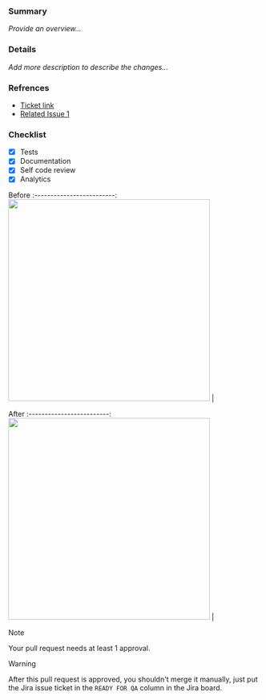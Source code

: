 ### Summary

_Provide an overview..._

### Details

_Add more description to describe the changes..._

### Refrences

- [Ticket link](https://google.com)
- [Related Issue 1](https://google.com)

### Checklist

- [x] Tests
- [x] Documentation
- [x] Self code review
- [x] Analytics

Before
:-------------------------:
<img width="402" src="https://myoctocat.com/assets/images/base-octocat.svg"> |

After
:-------------------------:
<img width="402" src="https://myoctocat.com/assets/images/base-octocat.svg"> |

> [!NOTE]
> Your pull request needs at least 1 approval.

> [!WARNING]
> After this pull request is approved, you shouldn't merge it manually, just put the Jira issue ticket in the `READY FOR QA` column in the Jira board.
